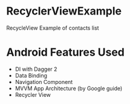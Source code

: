 # RecyclerViewExample
RecycleView Example of contacts list

# Android Features Used
* DI with Dagger 2
* Data Binding
* Navigation Component
* MVVM App Architecture (by Google guide)
* Recycler View
